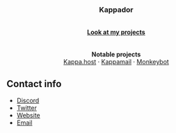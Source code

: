 
<h3 align="center">Kappador</h3>

<p align="center">
  <br>
  <a href="https://kappa.host/kappador/projects/"><strong>Look at my projects</strong></a>
  <br>
  <br>
  <br>
  <strong>Notable projects</strong>
  <br>
  <a href="https://kappa.host/">Kappa.host</a>
  ·
  <a href="https://kappa.host/kappamail/">Kappamail</a>
  ·
  <a href="https://kappa.host/monkeybot/">Monkeybot</a>

## Contact info

- [Discord](https://discord.gg/Rdex6zR)
- [Twitter](https://twitter.com/kappadoryes)
- [Website](https://kappa.host/support)
- [Email](mailto:kappador@kappa.host)
</p>
